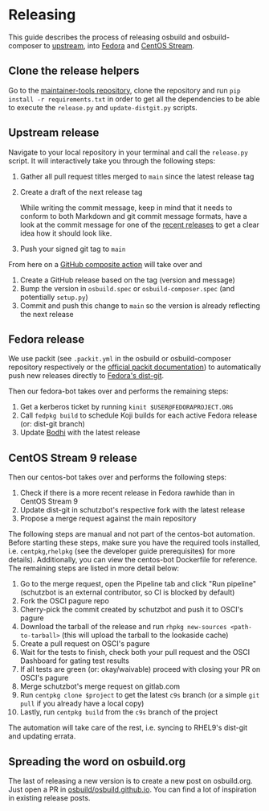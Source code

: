 # Releasing

This guide describes the process of releasing osbuild and osbuild-composer to [upstream][upstream-git], into [Fedora][fedora-distgit] and [CentOS Stream][centos-distgit].

## Clone the release helpers

Go to the [maintainer-tools repository][maintainer-tools], clone the repository and run `pip install -r requirements.txt` in order to get all the dependencies to be able to execute the `release.py` and `update-distgit.py` scripts.

## Upstream release

Navigate to your local repository in your terminal and call the `release.py` script. It will interactively take you through the following steps:

1. Gather all pull request titles merged to `main` since the latest release tag
2. Create a draft of the next release tag

    While writing the commit message, keep in mind that it needs to conform to both Markdown and git commit message formats, have a look at the commit message for one of the [recent releases][recent-releases] to get a clear idea how it should look like.
3. Push your signed git tag to `main`

From here on a [GitHub composite action][github-action] will take over and

1. Create a GitHub release based on the tag (version and message)
2. Bump the version in `osbuild.spec` or `osbuild-composer.spec` (and potentially `setup.py`)
3. Commit and push this change to `main` so the version is already reflecting the next release

## Fedora release

We use packit (see `.packit.yml` in the osbuild or osbuild-composer repository respectively or the [official packit documentation][packit-dev]) to automatically push new releases directly to [Fedora's dist-git][fedora-distgit].

Then our fedora-bot takes over and performs the remaining steps:

1. Get a kerberos ticket by running `kinit $USER@FEDORAPROJECT.ORG`
2. Call `fedpkg build` to schedule Koji builds for each active Fedora release (or: dist-git branch)
3. Update [Bodhi][bodhi] with the latest release

## CentOS Stream 9 release

Then our centos-bot takes over and performs the following steps:

1. Check if there is a more recent release in Fedora rawhide than in CentOS Stream 9
2. Update dist-git in schutzbot's respective fork with the latest release
3. Propose a merge request against the main repository

The following steps are manual and not part of the centos-bot automation. Before starting these steps, make sure you have
the required tools installed, i.e. `centpkg`,`rhelpkg` (see the developer guide prerequisites) for more details). Additionally, you can view the centos-bot Dockerfile for reference.  
The remaining steps are listed in more detail below:

1. Go to the merge request, open the Pipeline tab and click "Run pipeline" (schutzbot is an external contributor, so CI is blocked by default)
2. Fork the OSCI pagure repo
3. Cherry-pick the commit created by schutzbot and push it to OSCI's pagure
4. Download the tarball of the release and run `rhpkg new-sources <path-to-tarball>` (this will upload the tarball to the lookaside cache)
5. Create a pull request on OSCI's pagure
6. Wait for the tests to finish, check both your pull request and the OSCI Dashboard for gating test results
7. If all tests are green (or: okay/waivable) proceed with closing your PR on OSCI's pagure
8. Merge schutzbot's merge request on gitlab.com
9. Run `centpkg clone $project` to get the latest `c9s` branch (or a simple `git pull` if you already have a local copy)
10. Lastly, run `centpkg build` from the `c9s` branch of the project

The automation will take care of the rest, i.e. syncing to RHEL9's dist-git and updating errata.


## Spreading the word on osbuild.org

The last of releasing a new version is to create a new post on osbuild.org. Just open a PR in [osbuild/osbuild.github.io]. You can find a lot of inspiration in existing release posts.

[upstream-git]: https://github.com/osbuild/osbuild
[fedora-distgit]: https://src.fedoraproject.org/rpms/osbuild
[centos-distgit]: https://gitlab.com/redhat/centos-stream/rpms/osbuild
[maintainer-tools]: https://github.com/osbuild/maintainer-tools
[github-action]: https://github.com/osbuild/release-action
[packit-dev]: https://packit.dev/docs/
[osbuild/osbuild.github.io]: https://github.com/osbuild/osbuild.github.io
[koji]: https://koji.fedoraproject.org
[bodhi]: https://bodhi.fedoraproject.org/
[recent-releases]: https://github.com/osbuild/osbuild-composer/tags
